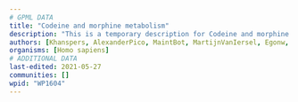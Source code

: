 ```yaml
---
# GPML DATA
title: "Codeine and morphine metabolism"
description: "This is a temporary description for Codeine and morphine metabolism"
authors: [Khanspers, AlexanderPico, MaintBot, MartijnVanIersel, Egonw, Christine Chichester, Mkutmon, DeSl, Fehrhart, Eweitz]
organisms: [Homo sapiens]
# ADDITIONAL DATA
last-edited: 2021-05-27
communities: []
wpid: "WP1604"
---
```

